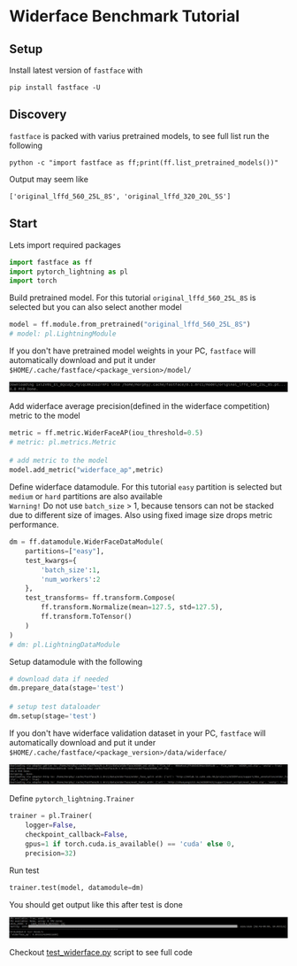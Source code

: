# Widerface Benchmark Tutorial

## Setup
Install latest version of `fastface` with
```
pip install fastface -U
```

## Discovery
`fastface` is packed with varius pretrained models, to see full list run the following
```
python -c "import fastface as ff;print(ff.list_pretrained_models())"
```
Output may seem like
```
['original_lffd_560_25L_8S', 'original_lffd_320_20L_5S']
```

## Start

Lets import required packages
```python
import fastface as ff
import pytorch_lightning as pl
import torch
```

Build pretrained model. For this tutorial `original_lffd_560_25L_8S` is selected but you can also select another model
```python
model = ff.module.from_pretrained("original_lffd_560_25L_8S")
# model: pl.LightningModule
```

If you don't have pretrained model weights in your PC, `fastface` will automatically download and put it under `$HOME/.cache/fastface/<package_version>/model/`

![plot](../../resources/tutorial_1_0.png)

Add widerface average precision(defined in the widerface competition) metric to the model
```python
metric = ff.metric.WiderFaceAP(iou_threshold=0.5)
# metric: pl.metrics.Metric

# add metric to the model
model.add_metric("widerface_ap",metric)
```

Define widerface datamodule. For this tutorial `easy` partition is selected but `medium` or `hard` partitions are also available<br>
`Warning!` Do not use `batch_size` > 1, because tensors can not be stacked due to different size of images. Also using fixed image size drops metric performance.
```python
dm = ff.datamodule.WiderFaceDataModule(
    partitions=["easy"],
    test_kwargs={
        'batch_size':1,
        'num_workers':2
    },
    test_transforms= ff.transform.Compose(
        ff.transform.Normalize(mean=127.5, std=127.5),
        ff.transform.ToTensor()
    )
)
# dm: pl.LightningDataModule
```

Setup datamodule with the following<br>

```python
# download data if needed
dm.prepare_data(stage='test')

# setup test dataloader
dm.setup(stage='test')
```

If you don't have widerface validation dataset in your PC, `fastface` will automatically download and put it under `$HOME/.cache/fastface/<package_version>/data/widerface/`

![plot](../../resources/tutorial_1_1.png)

Define `pytorch_lightning.Trainer`
```python
trainer = pl.Trainer(
    logger=False,
    checkpoint_callback=False,
    gpus=1 if torch.cuda.is_available() == 'cuda' else 0,
    precision=32)
```

Run test
```python
trainer.test(model, datamodule=dm)
```

You should get output like this after test is done

![plot](../../resources/tutorial_1_2.png)

Checkout [test_widerface.py](./test_widerface.py) script to see full code